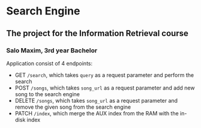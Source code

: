 # Search Engine

## The project for the Information Retrieval course

### Salo Maxim, 3rd year Bachelor

Application consist of 4 endpoints:
* GET `/search`, which takes `query` as a request parameter and perform the search
* POST `/songs`, which takes `song_url` as a request parameter and add new song to the search engine
* DELETE `/songs`, which takes `song_url` as a request parameter and remove the given song from the search engine
* PATCH `/index`, which merge the AUX index from the RAM with the in-disk index
